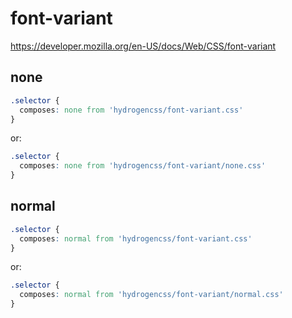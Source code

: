 # font-variant

https://developer.mozilla.org/en-US/docs/Web/CSS/font-variant

## none
```css
.selector {
  composes: none from 'hydrogencss/font-variant.css'
}
```

or:
```css
.selector {
  composes: none from 'hydrogencss/font-variant/none.css'
}
```

## normal
```css
.selector {
  composes: normal from 'hydrogencss/font-variant.css'
}
```

or:
```css
.selector {
  composes: normal from 'hydrogencss/font-variant/normal.css'
}
```

